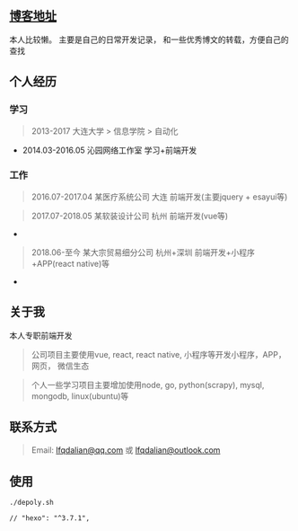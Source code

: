 ## [博客地址](http://blog.afacode.top)
本人比较懒。
主要是自己的日常开发记录， 和一些优秀博文的转载，方便自己的查找

## 个人经历
### 学习
> 2013-2017 大连大学 > 信息学院 > 自动化
- 2014.03-2016.05    沁园网络工作室 学习+前端开发
### 工作
> 2016.07-2017.04 某医疗系统公司 大连 前端开发(主要jquery + esayui等)

> 2017.07-2018.05 某软装设计公司 杭州 前端开发(vue等)
- 
> 2018.06-至今 某大宗贸易细分公司 杭州+深圳 前端开发+小程序+APP(react native)等
- 

## 关于我
本人专职前端开发
> 公司项目主要使用vue, react, react native, 小程序等开发小程序，APP，网页， 微信生态

> 个人一些学习项目主要增加使用node, go, python(scrapy), mysql, mongodb, linux(ubuntu)等

## 联系方式
> Email: lfqdalian@qq.com 或 lfqdalian@outlook.com

## 使用
```
./depoly.sh

// "hexo": "^3.7.1",
```


